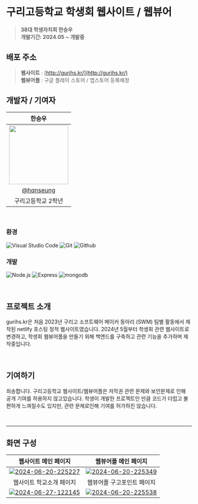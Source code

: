 <div align="center">

</div>

# 구리고등학교 학생회 웹사이트 / 웹뷰어
> **38대 학생자치회 한승우** <br/> **개발기간: 2024.05 ~ 개발중**

## 배포 주소

> **웹사이트** : [http://gurihs.kr/](http://gurihs.kr/) <br>
> **웹뷰어플** : 구글 플레이 스토어 / 앱스토어 등록예정<br>

## 개발자 / 기여자

|      한승우       |                                                                                                              
| :------------------------------------------------------------------------------: |
|   <img width="160px" src="https://avatars.githubusercontent.com/u/139880798?v=4" />    |
|   [@hqnseung](https://github.com/hqnseung)   |
| 구리고등학교 2학년 |

<br>

### 환경
![Visual Studio Code](https://img.shields.io/badge/VSCode-2C2C32.svg?style=for-the-badge&logo=visual-studio-code&logoColor=22ABF3)
![Git](https://img.shields.io/badge/Git-F05032?style=for-the-badge&logo=Git&logoColor=white)
![Github](https://img.shields.io/badge/GitHub-181717?style=for-the-badge&logo=GitHub&logoColor=white)             

### 개발
![Node.js](https://img.shields.io/badge/Node.js-5FA04E?style=for-the-badge&logo=Nodedotjs&logoColor=white)
![Express](https://img.shields.io/badge/Express-000000?style=for-the-badge&logo=express&logoColor=white)
![mongodb](https://img.shields.io/badge/mongodb-2C2C32?style=for-the-badge&logo=mongodb&logoColor=47A248)

<br>

## 프로젝트 소개
gurihs.kr은 처음 2023년 구리고 소프트웨어 메이커 동아리 (SWM) 팀별 활동에서 제작된 netlify 호스팅 정적 웹사이트였습니다. 2024년 5월부터 학생회 관련 웹사이트로 변경하고, 학생회 웹뷰어플을 만들기 위해 백엔드를 구축하고 관련 기능을 추가하며 제작중입니다.

<br>

## 기여하기
죄송합니다. 구리고등학교 웹사이트/웹뷰어플은 저작권 관련 문제와 보안문제로 인해 공개 기여를 허용하지 않고있습니다. 학생이 개발한 프로젝트인 만큼 코드가 더럽고 불편하게 느껴질수도 있지만, 관련 문제로인해 기여를 허가하진 않습니다.

<br>

---
## 화면 구성
| 웹사이트 메인 페이지  |  웹뷰어플 메인 페이지   |
| :-------------------------------------------: | :------------: |
|  <a href="https://ibb.co/FB09BcY"><img src="https://i.ibb.co/19d39BX/2024-06-20-225227.png" alt="2024-06-20-225227" border="0"></a> |  <a href="https://ibb.co/xg1BV5m"><img src="https://i.ibb.co/vd3T2zs/2024-06-20-225349.png" alt="2024-06-20-225349" border="0"></a>|  
| 웹사이트 학교소개 페이지  |  웹뷰어플 구고포인트 페이지   |  
| <a href="https://ibb.co/QF8XmHs"><img src="https://i.ibb.co/PZTtCWB/2024-06-27-122145.png" alt="2024-06-27-122145" border="0"></a> | <a href="https://ibb.co/9q1zZhS"><img src="https://i.ibb.co/xMBPFYd/2024-06-20-225538.png" alt="2024-06-20-225538" border="0"></a> |


